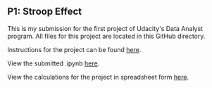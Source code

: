 ## P1: Stroop Effect

This is my submission for the first project of Udacity's Data Analyst program. All files for this project are located in this GitHub directory. 

Instructions for the project can be found [here](https://docs.google.com/document/d/1-OkpZLjG_kX9J6LIQ5IltsqMzVWjh36QpnP2RYpVdPU/pub?embedded=True).

View the submitted .ipynb [here](https://github.com/thrabchak/Udacity-Data-Analysis/tree/master/P1%20Stroop%20Effect).

View the calculations for the project in spreadsheet form [here](https://github.com/thrabchak/Udacity-Data-Analysis/blob/master/P1%20Stroop%20Effect/P1%20Calculations.pdf).
